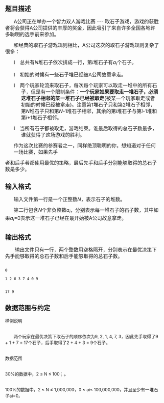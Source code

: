 ## 题目描述

<div style="text-indent: 21pt; line-height: 150%">
 <span style="font-size: medium">A公司正在举办一个智力双人游戏比赛 --- 取石子游戏，游戏的获胜者将会获得A公司提供的丰厚的奖金，因此吸引了来自许多全国各地许多聪明的选手前来参加。</span>
</div>
<div style="text-indent: 21pt; line-height: 150%">
 <span style="font-size: medium">和经典的取石子游戏规则相比，A公司这次的取石子游戏规则复杂了很多：</span>
</div>
<div style="margin: 0cm 0cm 0pt 39pt; text-indent: -18pt; line-height: 150%">
 <span style="font-size: medium">l<span style="font: 7pt 'Times New Roman'">       </span>总共有<i>N</i>堆石子依次排成一行，第<i>i</i>堆石子有<i>a<sub>i</sub></i>个石子。</span>
</div>
<div style="margin: 0cm 0cm 0pt 39pt; text-indent: -18pt; line-height: 150%">
 <span style="font-size: medium">l<span style="font: 7pt 'Times New Roman'">       </span>初始的时候有一些石子堆已经被A公司故意拿走。</span>
</div>
<div style="margin: 0cm 0cm 0pt 39pt; text-indent: -18pt; line-height: 150%">
 <span style="font-size: medium">l<span style="font: 7pt 'Times New Roman'">       </span>两个玩家轮流来取石子，每次每个玩家可以取走一堆中的所有石子，但是有一个限制条件：<b>一个玩家如果要取走一堆石子，必须这堆石子相邻的某一堆石子已经被取走</b>(被某一个玩家取走或者初始的时候已经被拿走)。注意第1堆石子只和第2堆石子相邻，第<i>N</i>堆石子只和第<i>N</i>-1堆石子相邻，其余的第<i>i</i>堆石子与第<i>i</i>-1堆和第<i>i</i>+1堆石子相邻。</span>
</div>
<div style="margin: 0cm 0cm 0pt 39pt; text-indent: -18pt; line-height: 150%">
 <span style="font-size: medium">l<span style="font: 7pt 'Times New Roman'">       </span>当所有石子都被取走，游戏结束。谁最后取得的总石子数最多，谁就获得了这场游戏的胜利。</span>
</div>
<div style="margin: 0cm 0cm 0pt 21pt; line-height: 150%">
 <span style="font-size: medium">作为这次比赛的参赛者之一，同样绝顶聪明的你，想知道对于任何一场比赛，如果先手</span>
</div>
<div style="line-height: 150%">
 <span style="font-size: medium">者和后手者都使用最优的策略，最后先手和后手分别能够取得的总石子数是多少。</span>
</div>
<div style="text-indent: 21pt; line-height: 150%" align="left"></div>

## 输入格式

<div style="text-indent: 21pt; line-height: 150%" align="left">
 <span style="font-size: medium">输入文件第一行是一个正整数<i>N</i>，表示石子的堆数。</span>
</div>
<div style="text-indent: 21pt; line-height: 150%" align="left">
 <span style="font-size: medium">第二行包含<i>N</i>个非负整数<i>a<sub>i</sub></i>，分别表示每一堆石子的石子数，其中如果<i>a<sub>i</sub></i>=0表示这一堆石子已经在最开始被A公司故意拿走。</span>
</div>
<div style="line-height: 150%"></div>

## 输出格式

<div style="line-height: 150%">
 <span style="font-size: medium">       输出文件只有一行，两个整数用空格隔开，分别表示在最优决策下先手能够取得的总石子数和后手能够取得的总石子数。</span>
</div>
<div style="text-indent: 22pt" align="left"></div>

```input1
8
1 2 0 3 7 4 0 9
```
```output1
17 9
```
## 数据范围与约定

<p>样例说明<br><br>
         两个玩家在最优决策下取石子的顺序依次为9, 2, 1, 4, 7, 3，因此先手取得了9 + 1 + 7 = 17个石子，后手取得了2 + 4 + 3 = 9个石子。<br><br>
  数据范围<br><br>
  30%的数据中，2 ≤ N ≤ 100；。<br><br>
  100%的数据中，2 ≤ N ≤ 1,000,000，0 ≤ ai≤ 100,000,000，并且至少有一堆石子ai=0。<br><br></p>

